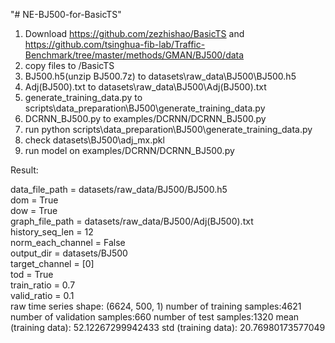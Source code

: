 "# NE-BJ500-for-BasicTS" 
1. Download https://github.com/zezhishao/BasicTS and https://github.com/tsinghua-fib-lab/Traffic-Benchmark/tree/master/methods/GMAN/BJ500/data
2. copy files to /BasicTS
3.   BJ500.h5(unzip BJ500.7z)   to datasets\raw_data\BJ500\BJ500.h5
4.   Adj(BJ500).txt             to datasets\raw_data\BJ500\Adj(BJ500).txt
5.   generate_training_data.py  to scripts\data_preparation\BJ500\generate_training_data.py
6.   DCRNN_BJ500.py to examples/DCRNN/DCRNN_BJ500.py
7. run python scripts\data_preparation\BJ500\generate_training_data.py
8. check datasets\BJ500\adj_mx.pkl
9. run model on examples/DCRNN/DCRNN_BJ500.py

Result:

data_file_path = datasets/raw_data/BJ500/BJ500.h5             
dom = True                                         
dow = True                                         
graph_file_path = datasets/raw_data/BJ500/Adj(BJ500).txt       
history_seq_len = 12                                           
norm_each_channel = False                                        
output_dir = datasets/BJ500                               
target_channel = [0]                                          
tod = True                                         
train_ratio = 0.7                                          
valid_ratio = 0.1                                          
raw time series shape: (6624, 500, 1)
number of training samples:4621
number of validation samples:660
number of test samples:1320
mean (training data): 52.12267299942433
std (training data): 20.76980173577049
